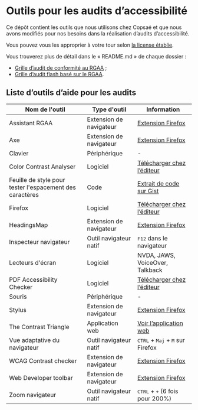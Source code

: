 # Outils pour les audits d’accessibilité

Ce dépôt contient les outils que nous utilisons chez Copsaé et que nous avons modifiés pour nos besoins dans la réalisation d’audits d’accessibilité.

Vous pouvez vous les approprier à votre tour selon [la license établie](LICENCE.txt).

Vous trouverez plus de détail dans le « README.md » de chaque dossier :

* [Grille d’audit de conformité au RGAA](/audit-conformite-rgaa/README.md) ;
* [Grille d’audit flash basé sur le RGAA](/audit-flash-rgaa/README.md).

## Liste d’outils d’aide pour les audits

Nom de l'outil | Type d'outil | Information 
 --- | --- | --- 
Assistant RGAA | Extension de navigateur | [Extension Firefox](https://addons.mozilla.org/fr/firefox/addon/assistant-rgaa/)
Axe | Extension de navigateur | [Extension Firefox](https://addons.mozilla.org/fr/firefox/addon/axe-devtools/)
Clavier | Périphérique | -
Color Contrast Analyser | Logiciel | [Télécharger chez l’éditeur](https://www.tpgi.com/color-contrast-checker/)
Feuille de style pour tester l'espacement des caractères | Code | [Extrait de code sur Gist](https://gist.github.com/juliemoynat/c6e0baf08b6e56845f9bac29e31104ab)
Firefox | Logiciel | [Télécharger chez l’éditeur](https://www.mozilla.org/fr/firefox/new/)
HeadingsMap | Extension de navigateur | [Extension Firefox](https://addons.mozilla.org/fr/firefox/addon/headingsmap/)
Inspecteur navigateur | Outil navigateur natif | <kbd>F12</kbd> dans le navigateur
Lecteurs d'écran | Logiciel | NVDA, JAWS, VoiceOver, Talkback
PDF Accessibility Checker | Logiciel | [Télécharger chez l’éditeur](https://pdfua.foundation/en/pdf-accessibility-checker-pac)
Souris | Périphérique | -
Stylus | Extension de navigateur | [Extension Firefox](https://addons.mozilla.org/fr/firefox/addon/styl-us/)
The Contrast Triangle | Application web | [Voir l’application web](https://contrast-triangle.com/)
Vue adaptative du navigateur | Outil navigateur natif | <kbd>CTRL</kbd> + <kbd>Maj</kbd> + <kbd>M</kbd> sur Firefox
WCAG Contrast checker | Extension de navigateur | [Extension Firefox](https://addons.mozilla.org/fr/firefox/addon/wcag-contrast-checker/)
Web Developer toolbar | Extension de navigateur | [Extension Firefox](https://addons.mozilla.org/fr/firefox/addon/web-developer/)
Zoom navigateur | Outil navigateur natif | <kbd>CTRL</kbd> + <kbd>+</kbd> (6 fois pour 200%)
